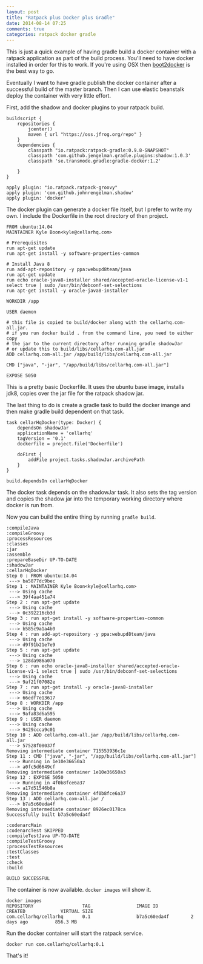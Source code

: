 ```yaml
---
layout: post
title: "Ratpack plus Docker plus Gradle"
date: 2014-08-14 07:25
comments: true
categories: ratpack docker gradle
---
```


This is just a quick example of having gradle build a docker container with
a ratpack application as part of the build process. You'll need to have docker installed in order for this to work. If you're using OSX then [boot2docker](https://boot2docker.io/) is the best way to go.

Eventually I want to have gradle publish the docker container after a successful build of the master branch. Then I can use elastic beanstalk deploy the container with very little effort. 

First, add the shadow and docker plugins to your ratpack build.

```
buildscript {
    repositories {
        jcenter()
        maven { url "https://oss.jfrog.org/repo" }
    }
    dependencies {
        classpath "io.ratpack:ratpack-gradle:0.9.8-SNAPSHOT"
        classpath 'com.github.jengelman.gradle.plugins:shadow:1.0.3'
        classpath 'se.transmode.gradle:gradle-docker:1.2'

    }
}

apply plugin: "io.ratpack.ratpack-groovy"
apply plugin: 'com.github.johnrengelman.shadow'
apply plugin: 'docker'
```

The docker plugin can generate a docker file itself, but I prefer to write my own. I include the Dockerfile in the root directory of then project.

```
FROM ubuntu:14.04
MAINTAINER Kyle Boon<kyle@cellarhq.com>

# Prerequisites
run apt-get update
run apt-get install -y software-properties-common

# Install Java 8
run add-apt-repository -y ppa:webupd8team/java
run apt-get update
run echo oracle-java8-installer shared/accepted-oracle-license-v1-1 select true | sudo /usr/bin/debconf-set-selections
run apt-get install -y oracle-java8-installer

WORKDIR /app

USER daemon

# this file is copied to build/docker along with the cellarhq.com-all.jar. 
# if you run docker build . from the command line, you need to either copy
# the jar to the current directory after running gradle shadowJar
# or update this to build/libs/cellarhq.com-all.jar
ADD cellarhq.com-all.jar /app/build/libs/cellarhq.com-all.jar

CMD ["java", "-jar", "/app/build/libs/cellarhq.com-all.jar"]

EXPOSE 5050
```

This is a pretty basic Dockerfile. It uses the ubuntu base image, installs jdk8, copies over the jar file for the ratpack shadow jar. 

The last thing to do is create a gradle task to build the docker imange and then make gradle build dependent on that task.

```
task cellarHqDocker(type: Docker) {
    dependsOn shadowJar
    applicationName = 'cellarhq'
    tagVersion = '0.1'
    dockerfile = project.file('Dockerfile')

    doFirst {
        addFile project.tasks.shadowJar.archivePath
    }
}

build.dependsOn cellarHqDocker
```

The docker task depends on the shadowJar task. It also sets the tag version and copies the shadow jar into the temporary working directory where docker is run from.

Now you can build the entire thing by running ```gradle build```.

```
:compileJava
:compileGroovy
:processResources
:classes
:jar
:assemble
:prepareBaseDir UP-TO-DATE
:shadowJar
:cellarHqDocker
Step 0 : FROM ubuntu:14.04
 ---> ba5877dc9bec
Step 1 : MAINTAINER Kyle Boon<kyle@cellarhq.com>
 ---> Using cache
 ---> 39f4aa451a74
Step 2 : run apt-get update
 ---> Using cache
 ---> 0c392216cb3d
Step 3 : run apt-get install -y software-properties-common
 ---> Using cache
 ---> b585c9a1a4b0
Step 4 : run add-apt-repository -y ppa:webupd8team/java
 ---> Using cache
 ---> d9f91b21e7e9
Step 5 : run apt-get update
 ---> Using cache
 ---> 128da986a070
Step 6 : run echo oracle-java8-installer shared/accepted-oracle-license-v1-1 select true | sudo /usr/bin/debconf-set-selections
 ---> Using cache
 ---> 9af21f07082e
Step 7 : run apt-get install -y oracle-java8-installer
 ---> Using cache
 ---> 66edf7e13617
Step 8 : WORKDIR /app
 ---> Using cache
 ---> 9afa83d6a595
Step 9 : USER daemon
 ---> Using cache
 ---> 9429ccca9c01
Step 10 : ADD cellarhq.com-all.jar /app/build/libs/cellarhq.com-all.jar
 ---> 57528f08037f
Removing intermediate container 715553936c1e
Step 11 : CMD ["java", "-jar", "/app/build/libs/cellarhq.com-all.jar"]
 ---> Running in 1e10e36650a3
 ---> a0fc5d6649cf
Removing intermediate container 1e10e36650a3
Step 12 : EXPOSE 5050
 ---> Running in 4f0b8fce6a37
 ---> a17d51546b8a
Removing intermediate container 4f0b8fce6a37
Step 13 : ADD cellarhq.com-all.jar /
 ---> b7a5c60eda4f
Removing intermediate container 8926ec0178ca
Successfully built b7a5c60eda4f

:codenarcMain
:codenarcTest SKIPPED
:compileTestJava UP-TO-DATE
:compileTestGroovy
:processTestResources
:testClasses
:test
:check
:build

BUILD SUCCESSFUL
```

The container is now available. ```docker images``` will show it.

```
docker images
REPOSITORY                  TAG                 IMAGE ID            CREATED             VIRTUAL SIZE
com.cellarhq/cellarhq       0.1                 b7a5c60eda4f        2 days ago          856.3 MB
```

Run the docker container will start the ratpack service.

```
docker run com.cellarhq/cellarhq:0.1
```

That's it!

